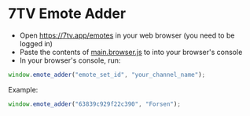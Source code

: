 # 7TV Emote Adder

- Open https://7tv.app/emotes in your web browser (you need to be logged in)
- Paste the contents of [main.browser.js](./dist/main.browser.js) to into your
  browser's console
- In your browser's console, run:

```js
window.emote_adder("emote_set_id", "your_channel_name");
```

Example:

```js
window.emote_adder("63839c929f22c390", "Forsen");
```
